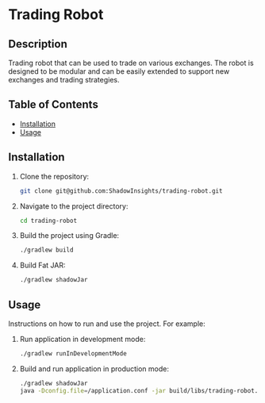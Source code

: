 # Trading Robot

## Description

Trading robot that can be used to trade on various exchanges. The robot is designed to be modular
and can be easily extended to support new exchanges and trading strategies.

## Table of Contents

- [Installation](#installation)
- [Usage](#usage)

## Installation

1. Clone the repository:
    ```sh
    git clone git@github.com:ShadowInsights/trading-robot.git
    ```
2. Navigate to the project directory:
    ```sh
    cd trading-robot
    ```
3. Build the project using Gradle:
    ```sh
    ./gradlew build
    ```
4. Build Fat JAR:
    ```sh
    ./gradlew shadowJar
    ```

## Usage

Instructions on how to run and use the project. For example:

1. Run application in development mode:
   ```sh
   ./gradlew runInDevelopmentMode
   ```
2. Build and run application in production mode:
   ```sh
   ./gradlew shadowJar
   java -Dconfig.file=/application.conf -jar build/libs/trading-robot.jar
   ```